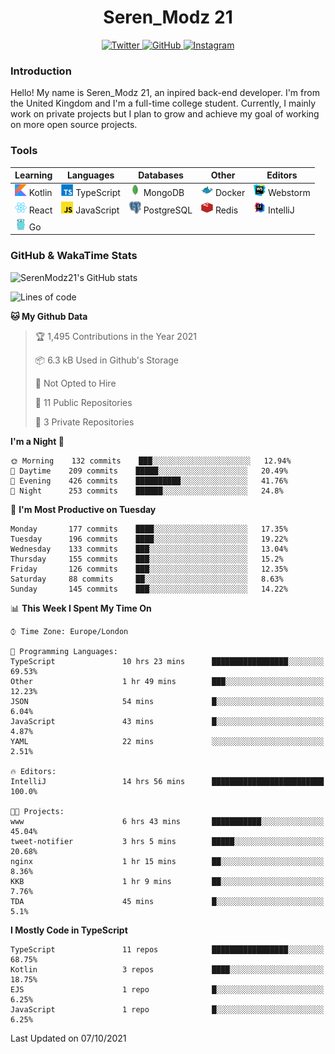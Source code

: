 <div align="center">
  <h1>Seren_Modz 21</h1>
  <a href="https://twitter.com/SerenModz21">
    <img alt="Twitter" src="https://img.shields.io/badge/twitter%20-%231DA1F2.svg?&style=for-the-badge&logo=Twitter&logoColor=white">
  </a>
  <a href="https://github.com/SerenModz21">
    <img alt="GitHub" src="https://img.shields.io/badge/github%20-%23121011.svg?&style=for-the-badge&logo=github&logoColor=white">
  </a>
  <a href="https://www.instagram.com/serenmodz21">
    <img alt="Instagram" src="https://img.shields.io/badge/instagram%20-%23E4405F.svg?&style=for-the-badge&logo=Instagram&logoColor=white">
  </a>
</div>

### Introduction

Hello! My name is Seren_Modz 21, an inpired back-end developer. I'm from the United Kingdom and I'm a full-time college student. Currently, I mainly work on private projects but I plan to grow and achieve my goal of working on more open source projects. 

### Tools

 **Learning**                                        | **Languages**                                               | **Databases**                                               | **Other**                                           | **Editors**                                                  
-----------------------------------------------------|-------------------------------------------------------------|-------------------------------------------------------------|-----------------------------------------------------|--------------------------------------------------------------
 <img width="19px" src="./assets/kotlin.svg"> Kotlin | <img width="19px" src="./assets/typescript.svg"> TypeScript | <img width="19px" src="./assets/mongodb.svg"> MongoDB       | <img width="19px" src="./assets/docker.svg"> Docker | <img width="19px" src="./assets/webstorm.svg"> Webstorm      
 <img width="19px" src="./assets/react.svg"> React   | <img width="19px" src="./assets/javascript.svg"> JavaScript | <img width="19px" src="./assets/postgresql.svg"> PostgreSQL | <img width="19px" src="./assets/redis.svg"> Redis   | <img width="19px" src="./assets/intellij-idea.svg"> IntelliJ
 <img width="19px" src="./assets/go.svg"> Go         |                                                             |                                                             |                                                     |                                                                                                               

### GitHub & WakaTime Stats

![SerenModz21's GitHub stats](https://github-readme-stats.vercel.app/api?username=SerenModz21&show_icons=true&theme=dark)

<!--START_SECTION:waka-->
![Lines of code](https://img.shields.io/badge/From%20Hello%20World%20I%27ve%20Written-33310%20lines%20of%20code-blue)

**🐱 My Github Data** 

> 🏆 1,495 Contributions in the Year 2021
 > 
> 📦 6.3 kB Used in Github's Storage 
 > 
> 🚫 Not Opted to Hire
 > 
> 📜 11 Public Repositories 
 > 
> 🔑 3 Private Repositories  
 > 
**I'm a Night 🦉** 

```text
🌞 Morning    132 commits    ███░░░░░░░░░░░░░░░░░░░░░░   12.94% 
🌆 Daytime    209 commits    █████░░░░░░░░░░░░░░░░░░░░   20.49% 
🌃 Evening    426 commits    ██████████░░░░░░░░░░░░░░░   41.76% 
🌙 Night      253 commits    ██████░░░░░░░░░░░░░░░░░░░   24.8%

```
📅 **I'm Most Productive on Tuesday** 

```text
Monday       177 commits    ████░░░░░░░░░░░░░░░░░░░░░   17.35% 
Tuesday      196 commits    ████░░░░░░░░░░░░░░░░░░░░░   19.22% 
Wednesday    133 commits    ███░░░░░░░░░░░░░░░░░░░░░░   13.04% 
Thursday     155 commits    ███░░░░░░░░░░░░░░░░░░░░░░   15.2% 
Friday       126 commits    ███░░░░░░░░░░░░░░░░░░░░░░   12.35% 
Saturday     88 commits     ██░░░░░░░░░░░░░░░░░░░░░░░   8.63% 
Sunday       145 commits    ███░░░░░░░░░░░░░░░░░░░░░░   14.22%

```


📊 **This Week I Spent My Time On** 

```text
⌚︎ Time Zone: Europe/London

💬 Programming Languages: 
TypeScript               10 hrs 23 mins      █████████████████░░░░░░░░   69.53% 
Other                    1 hr 49 mins        ███░░░░░░░░░░░░░░░░░░░░░░   12.23% 
JSON                     54 mins             █░░░░░░░░░░░░░░░░░░░░░░░░   6.04% 
JavaScript               43 mins             █░░░░░░░░░░░░░░░░░░░░░░░░   4.87% 
YAML                     22 mins             ░░░░░░░░░░░░░░░░░░░░░░░░░   2.51%

🔥 Editors: 
IntelliJ                 14 hrs 56 mins      █████████████████████████   100.0%

🐱‍💻 Projects: 
www                      6 hrs 43 mins       ███████████░░░░░░░░░░░░░░   45.04% 
tweet-notifier           3 hrs 5 mins        █████░░░░░░░░░░░░░░░░░░░░   20.68% 
nginx                    1 hr 15 mins        ██░░░░░░░░░░░░░░░░░░░░░░░   8.36% 
KKB                      1 hr 9 mins         ██░░░░░░░░░░░░░░░░░░░░░░░   7.76% 
TDA                      45 mins             █░░░░░░░░░░░░░░░░░░░░░░░░   5.1%

```

**I Mostly Code in TypeScript** 

```text
TypeScript               11 repos            █████████████████░░░░░░░░   68.75% 
Kotlin                   3 repos             ████░░░░░░░░░░░░░░░░░░░░░   18.75% 
EJS                      1 repo              █░░░░░░░░░░░░░░░░░░░░░░░░   6.25% 
JavaScript               1 repo              █░░░░░░░░░░░░░░░░░░░░░░░░   6.25%

```



 Last Updated on 07/10/2021
<!--END_SECTION:waka-->
